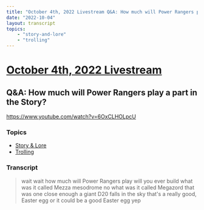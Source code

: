 ```yaml
---
title: "October 4th, 2022 Livestream Q&A: How much will Power Rangers play a part in the Story?"
date: "2022-10-04"
layout: transcript
topics:
    - "story-and-lore"
    - "trolling"
---
```

# [October 4th, 2022 Livestream](../2022-10-04.md)
## Q&A: How much will Power Rangers play a part in the Story?
https://www.youtube.com/watch?v=6OxCLHOLpcU

### Topics
* [Story & Lore](../topics/story-and-lore.md)
* [Trolling](../topics/trolling.md)

### Transcript

> wait wait how much will Power Rangers play will you ever build what was it called Mezza mesodrome no what was it called Megazord that was one close enough a giant D20 falls in the sky that's a really good, Easter egg or it could be a good Easter egg yep
